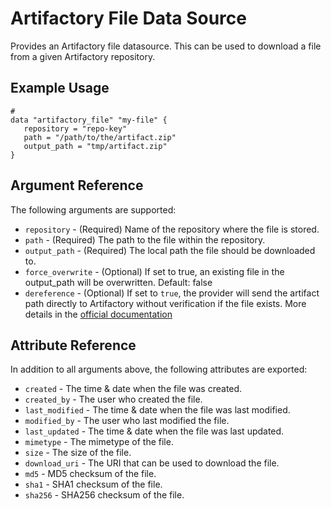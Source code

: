 # Artifactory File Data Source

Provides an Artifactory file datasource. This can be used to download a file from a given Artifactory repository.

## Example Usage

```hcl
# 
data "artifactory_file" "my-file" {
   repository = "repo-key"
   path = "/path/to/the/artifact.zip"
   output_path = "tmp/artifact.zip"
}
```

## Argument Reference

The following arguments are supported:

* `repository` - (Required) Name of the repository where the file is stored.
* `path` - (Required) The path to the file within the repository.
* `output_path` - (Required) The local path the file should be downloaded to.
* `force_overwrite` - (Optional) If set to true, an existing file in the output_path will be overwritten. Default: false
* `dereference` - (Optional) If set to `true`, the provider will send the artifact path directly to Artifactory without verification 
   if the file exists. More details in the [official documentation](https://www.jfrog.com/confluence/display/JFROG/Artifactory+REST+API#ArtifactoryRESTAPI-RetrieveLatestArtifact)

## Attribute Reference

In addition to all arguments above, the following attributes are exported:

* `created` - The time & date when the file was created.
* `created_by` - The user who created the file.
* `last_modified` - The time & date when the file was last modified.
* `modified_by` - The user who last modified the file.
* `last_updated` - The time & date when the file was last updated.
* `mimetype` - The mimetype of the file.
* `size` - The size of the file.
* `download_uri` - The URI that can be used to download the file.
* `md5` - MD5 checksum of the file.
* `sha1` - SHA1 checksum of the file.
* `sha256` - SHA256 checksum of the file.
